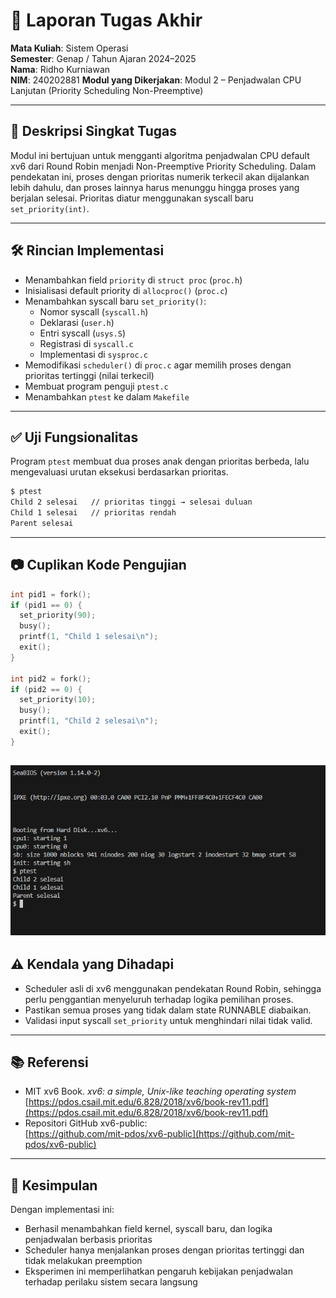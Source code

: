 
# 📝 Laporan Tugas Akhir

**Mata Kuliah**: Sistem Operasi  
**Semester**: Genap / Tahun Ajaran 2024–2025  
**Nama**: Ridho Kurniawan  
**NIM**: 240202881
**Modul yang Dikerjakan**: Modul 2 – Penjadwalan CPU Lanjutan (Priority Scheduling Non-Preemptive)

---

## 📌 Deskripsi Singkat Tugas

Modul ini bertujuan untuk mengganti algoritma penjadwalan CPU default xv6 dari Round Robin menjadi Non-Preemptive Priority Scheduling. Dalam pendekatan ini, proses dengan prioritas numerik terkecil akan dijalankan lebih dahulu, dan proses lainnya harus menunggu hingga proses yang berjalan selesai. Prioritas diatur menggunakan syscall baru `set_priority(int)`.

---

## 🛠️ Rincian Implementasi

- Menambahkan field `priority` di `struct proc` (`proc.h`)
- Inisialisasi default priority di `allocproc()` (`proc.c`)
- Menambahkan syscall baru `set_priority()`:
  - Nomor syscall (`syscall.h`)
  - Deklarasi (`user.h`)
  - Entri syscall (`usys.S`)
  - Registrasi di `syscall.c`
  - Implementasi di `sysproc.c`
- Memodifikasi `scheduler()` di `proc.c` agar memilih proses dengan prioritas tertinggi (nilai terkecil)
- Membuat program penguji `ptest.c`
- Menambahkan `ptest` ke dalam `Makefile`

---

## ✅ Uji Fungsionalitas

Program `ptest` membuat dua proses anak dengan prioritas berbeda, lalu mengevaluasi urutan eksekusi berdasarkan prioritas.

```bash
$ ptest
Child 2 selesai   // prioritas tinggi → selesai duluan
Child 1 selesai   // prioritas rendah
Parent selesai
```

---

## 📷 Cuplikan Kode Pengujian

```c
int pid1 = fork();
if (pid1 == 0) {
  set_priority(90);
  busy();
  printf(1, "Child 1 selesai\n");
  exit();
}

int pid2 = fork();
if (pid2 == 0) {
  set_priority(10);
  busy();
  printf(1, "Child 2 selesai\n");
  exit();
}
```
![hasil cowtest](./screnshot/modul2.png)
---

## ⚠️ Kendala yang Dihadapi

- Scheduler asli di xv6 menggunakan pendekatan Round Robin, sehingga perlu penggantian menyeluruh terhadap logika pemilihan proses.
- Pastikan semua proses yang tidak dalam state RUNNABLE diabaikan.
- Validasi input syscall `set_priority` untuk menghindari nilai tidak valid.

---

## 📚 Referensi

- MIT xv6 Book. *xv6: a simple, Unix-like teaching operating system*  
  [https://pdos.csail.mit.edu/6.828/2018/xv6/book-rev11.pdf](https://pdos.csail.mit.edu/6.828/2018/xv6/book-rev11.pdf)
- Repositori GitHub xv6-public:  
  [https://github.com/mit-pdos/xv6-public](https://github.com/mit-pdos/xv6-public)

---

## 📌 Kesimpulan

Dengan implementasi ini:

- Berhasil menambahkan field kernel, syscall baru, dan logika penjadwalan berbasis prioritas
- Scheduler hanya menjalankan proses dengan prioritas tertinggi dan tidak melakukan preemption
- Eksperimen ini memperlihatkan pengaruh kebijakan penjadwalan terhadap perilaku sistem secara langsung
